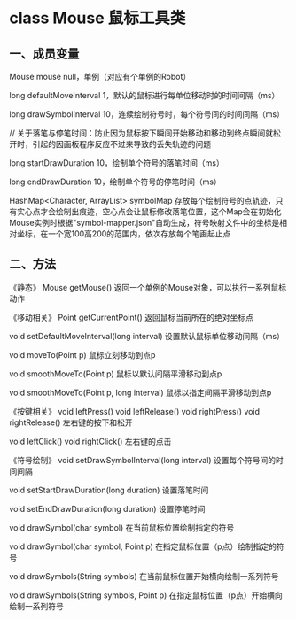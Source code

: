 # class Mouse 鼠标工具类

## 一、成员变量

Mouse mouse 
null，单例（对应有个单例的Robot）

long defaultMoveInterval
1，默认的鼠标进行每单位移动时的时间间隔（ms）

long drawSymbolInterval
10，连续绘制符号时，每个符号间的时间间隔（ms）

// 关于落笔与停笔时间：防止因为鼠标按下瞬间开始移动和移动到终点瞬间就松开时，引起的因画板程序反应不过来导致的丢失轨迹的问题

long startDrawDuration
10，绘制单个符号的落笔时间（ms）

long endDrawDuration
10，绘制单个符号的停笔时间（ms）

HashMap<Character, ArrayList<Point>> symbolMap
存放每个绘制符号的点轨迹，只有实心点才会绘制出痕迹，空心点会让鼠标修改落笔位置，这个Map会在初始化Mouse实例时根据"symbol-mapper.json"自动生成，符号映射文件中的坐标是相对坐标，在一个宽100高200的范围内，依次存放每个笔画起止点



## 二、方法

《静态》
Mouse getMouse() 
返回一个单例的Mouse对象，可以执行一系列鼠标动作

《移动相关》
Point getCurrentPoint()
返回鼠标当前所在的绝对坐标点

void setDefaultMoveInterval(long interval)
设置默认鼠标单位移动间隔（ms）

void moveTo(Point p)
鼠标立刻移动到点p

void smoothMoveTo(Point p)
鼠标以默认间隔平滑移动到点p

void smoothMoveTo(Point p, long interval)
鼠标以指定间隔平滑移动到点p

《按键相关》
void leftPress()
void leftRelease()
void rightPress()
void rightRelease()
左右键的按下和松开

void leftClick()
void rightClick()
左右键的点击

《符号绘制》
void setDrawSymbolInterval(long interval)
设置每个符号间的时间间隔

void setStartDrawDuration(long duration)
设置落笔时间

void setEndDrawDuration(long duration)
设置停笔时间

void drawSymbol(char symbol)
在当前鼠标位置绘制指定的符号

void drawSymbol(char symbol, Point p)
在指定鼠标位置（p点）绘制指定的符号

void drawSymbols(String symbols)
在当前鼠标位置开始横向绘制一系列符号

void drawSymbols(String symbols, Point p)
在指定鼠标位置（p点）开始横向绘制一系列符号